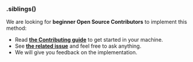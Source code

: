 ### .siblings()

We are looking for **beginner Open Source Contributors** to implement this method:

- Read [**the Contributing guide**](https://github.com/franciscop/react-test/blob/master/Contributing.md) to get started in your machine.
- See [**the related issue**](https://github.com/franciscop/react-test/issues/10) and feel free to ask anything.
- We will give you feedback on the implementation.
